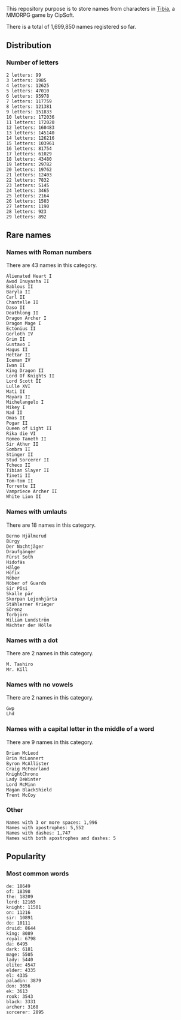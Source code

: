 This repository purpose is to store names from characters in [Tibia](https://www.tibia.com/), a MMORPG game by CipSoft.

There is a total of 1,699,850 names registered so far.

## Distribution

### Number of letters
```
2 letters: 99
3 letters: 1985
4 letters: 12625
5 letters: 47010
6 letters: 95978
7 letters: 117759
8 letters: 121381
9 letters: 151833
10 letters: 172036
11 letters: 172020
12 letters: 160483
13 letters: 145140
14 letters: 126216
15 letters: 103961
16 letters: 81754
17 letters: 61029
18 letters: 43480
19 letters: 29782
20 letters: 19762
21 letters: 12403
22 letters: 7832
23 letters: 5145
24 letters: 3465
25 letters: 2164
26 letters: 1503
27 letters: 1190
28 letters: 923
29 letters: 892
```

## Rare names

### Names with Roman numbers
There are 43 names in this category.
```
Alienated Heart I
Awod Inuyasha II
Bablous II
Baryla II
Carl II
Chantelle II
Daso II
Deathlong II
Dragon Archer I
Dragon Mage I
Ectonius II
Gorloth IV
Grim II
Gustavo I
Hagus II
Hettar II
Iceman IV
Iwan II
King Dragon II
Lord Of Knights II
Lord Scott II
Lulle XVI
Mati II
Mayara II
Michelangelo I
Mikey I
Nad II
Omas II
Pogar II
Queen of Light II
Rika die VI
Romeo Taneth II
Sir Athur II
Sombra II
Stinger II
Stud Sorcerer II
Tcheco II
Tibian Slayer II
Tineti II
Tom-tom II
Torrente II
Vampriece Archer II
White Lion II
```

### Names with umlauts
There are 18 names in this category.
```
Berno Hjälmerud
Bürgy
Der Nachtjäger
Draufgänger
Fürst Soth
Hidofäs
Hälge
Höfix
Nöber
Nöber of Guards
Sir Pösi
Skalle pär
Skorpan Lejonhjärta
Stählerner Krieger
Sörenz
Torbjörn
Wiliam Lundström
Wächter der Hölle
```

### Names with a dot
There are 2 names in this category.
```
M. Tashiro
Mr. Kill
```

### Names with no vowels
There are 2 names in this category.
```
Gwp
Lhd
```

### Names with a capital letter in the middle of a word
There are 9 names in this category.
```
Brian McLeod
Brin McLonnert
Byron McAllister
Craig McFearland
KnightChrono
Lady DeWinter
Lord McMinn
Magan BlackShield
Trent McCoy
```

### Other
```
Names with 3 or more spaces: 1,996
Names with apostrophes: 5,552
Names with dashes: 1,747
Names with both apostrophes and dashes: 5
```

## Popularity

### Most common words
```
de: 18649
of: 18398
the: 18209
lord: 12165
knight: 11501
on: 11216
sir: 10891
do: 10111
druid: 8644
king: 8089
royal: 6798
da: 6495
dark: 6181
mage: 5505
lady: 5440
elite: 4547
elder: 4335
el: 4335
paladin: 3879
don: 3656
ek: 3613
rook: 3543
black: 3331
archer: 3168
sorcerer: 2895
```
